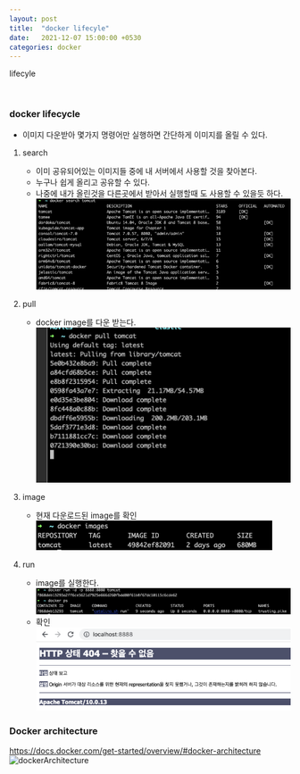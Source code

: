 ```yaml
---
layout: post
title:  "docker lifecyle"
date:   2021-12-07 15:00:00 +0530
categories: docker
---
```


lifecyle

<br/>

### docker lifecycle
- 이미지 다운받아 몇가지 명령어만 실행하면 간단하게 이미지를 올릴 수 있다. 

1. search 
    - 이미 공유되어있는 이미지들 중에 내 서버에서 사용할 것을 찾아본다. 
    - 누구나 쉽게 올리고 공유할 수 있다. 
    - 나중에 내가 올린것을 다른곳에서 받아서 실행할때 도 사용할 수 있을듯 하다. 
    ![dockersearh](/assets/img/docker_search.png)

2. pull  
    - docker image를 다운 받는다. 
    ![dockerpull](/assets/img/docker_pull.png)

3. image 
    - 현재 다운로드된 image를 확인
    ![dockerimages](/assets/img/docker_images.png)

4. run 
    - image를 실행한다. 
    ![dockerrun](/assets/img/docker_run.png)
    - 확인
    ![localhost](/assets/img/localhost.png)


### Docker architecture
https://docs.docker.com/get-started/overview/#docker-architecture
![dockerArchitecture](https://docs.docker.com/engine/images/architecture.svg)


